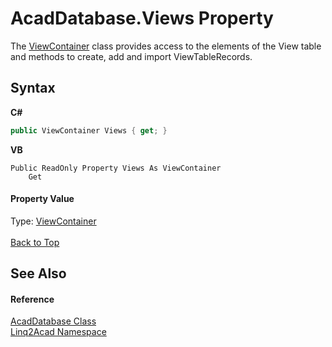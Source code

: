 # AcadDatabase.Views Property 
 

The <a href="T_Linq2Acad_ViewContainer.md#ViewContainer-Class">ViewContainer</a> class provides access to the elements of the View table and methods to create, add and import ViewTableRecords.

## Syntax

**C#**<br />
``` C#
public ViewContainer Views { get; }
```

**VB**<br />
``` VB
Public ReadOnly Property Views As ViewContainer
	Get
```


#### Property Value
Type: <a href="T_Linq2Acad_ViewContainer.md#ViewContainer-Class">ViewContainer</a>
<br/><br/><a href="#AcadDatabaseViews-Property">Back to Top</a>

## See Also


#### Reference
<a href="T_Linq2Acad_AcadDatabase.md#AcadDatabase-Class">AcadDatabase Class</a><br /><a href="N_Linq2Acad.md#Linq2Acad-Namespace">Linq2Acad Namespace</a><br />
